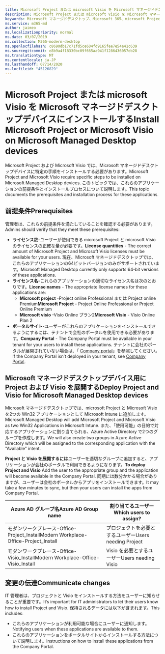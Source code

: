 ```yaml
---
title: Microsoft Project または microsoft Visio を Microsoft マネージドデスクトップデバイスにインストールする
description: Microsoft Project または microsoft Visio を Microsoft マネージドデスクトップデバイスにインストールするための情報
keywords: Microsoft マネージドデスクトップ、Microsoft 365、microsoft Project、Microsoft Visio
ms.service: m365-md
author: jaimeo
ms.localizationpriority: normal
ms.date: 03/07/2019
ms.collection: M365-modern-desktop
ms.openlocfilehash: c8690db17c71fd5ce604fd9165fee7e54a41c639
ms.sourcegitcommit: e8b9a4f18330bc09f665aa941f1286436057eb28
ms.translationtype: MT
ms.contentlocale: ja-JP
ms.lasthandoff: 07/14/2020
ms.locfileid: "45126829"
---
```

# <a name="install-microsoft-project-or-microsoft-visio-on-microsoft-managed-desktop-devices"></a><span data-ttu-id="cad94-104">Microsoft Project または microsoft Visio を Microsoft マネージドデスクトップデバイスにインストールする</span><span class="sxs-lookup"><span data-stu-id="cad94-104">Install Microsoft Project or Microsoft Visio on Microsoft Managed Desktop devices</span></span>

<span data-ttu-id="cad94-105">Microsoft Project および Microsoft Visio では、Microsoft マネージドデスクトップデバイスに特定の手順をインストールする必要があります。</span><span class="sxs-lookup"><span data-stu-id="cad94-105">Microsoft Project and Microsoft Visio require specific steps to be installed on Microsoft Managed Desktop devices.</span></span> <span data-ttu-id="cad94-106">このトピックでは、これらのアプリケーションの前提条件とインストールプロセスについて説明します。</span><span class="sxs-lookup"><span data-stu-id="cad94-106">This topic documents the prerequisites and installation process for these applications.</span></span>

## <a name="prerequisites"></a><span data-ttu-id="cad94-107">前提条件</span><span class="sxs-lookup"><span data-stu-id="cad94-107">Prerequisites</span></span>

<span data-ttu-id="cad94-108">管理者は、これらの前提条件を満たしていることを確認する必要があります。</span><span class="sxs-lookup"><span data-stu-id="cad94-108">Admins should verify that they meet these prerequisites:</span></span>
- <span data-ttu-id="cad94-109">**ライセンス**数-ユーザーが使用できる microsoft Project と microsoft Visio のライセンスの正確な量が必要です。</span><span class="sxs-lookup"><span data-stu-id="cad94-109">**License quantities** - The correct amount of Microsoft Project and Microsoft Visio licenses must be available for your users.</span></span> <span data-ttu-id="cad94-110">現在、Microsoft マネージドデスクトップでは、これらのアプリケーションの64ビットバージョンのみがサポートされています。</span><span class="sxs-lookup"><span data-stu-id="cad94-110">Microsoft Managed Desktop currently only supports 64-bit versions of these applications.</span></span> 
- <span data-ttu-id="cad94-111">**ライセンス名**-これらのアプリケーションの適切なライセンス名は次のとおりです。</span><span class="sxs-lookup"><span data-stu-id="cad94-111">**License names** - The appropriate license names for these applications are:</span></span>
    - <span data-ttu-id="cad94-112">**Microsoft project** -Project online Professional または Project online Premium</span><span class="sxs-lookup"><span data-stu-id="cad94-112">**Microsoft Project** - Project Online Professional or Project Online Premium</span></span>
    - <span data-ttu-id="cad94-113">**Microsoft visio** -Visio Online プラン2</span><span class="sxs-lookup"><span data-stu-id="cad94-113">**Microsoft Visio** - Visio Online Plan 2</span></span>
- <span data-ttu-id="cad94-114">**ポータルサイト**-ユーザーがこれらのアプリケーションをインストールできるようにするには、テナントで会社のポータルを使用できる必要があります。</span><span class="sxs-lookup"><span data-stu-id="cad94-114">**Company Portal** -  The Company Portal must be available in your tenant for your users to install these applications.</span></span> <span data-ttu-id="cad94-115">テナントに会社のポータルが展開されていない場合は、「 [Company portal](company-portal.md)」を参照してください。</span><span class="sxs-lookup"><span data-stu-id="cad94-115">If the Company Portal isn’t deployed in your tenant, see [Company Portal](company-portal.md).</span></span>

## <a name="deploy-project-and-visio-for-microsoft-managed-desktop-devices"></a><span data-ttu-id="cad94-116">Microsoft マネージドデスクトップデバイス用に Project および Visio を展開する</span><span class="sxs-lookup"><span data-stu-id="cad94-116">Deploy Project and Visio for Microsoft Managed Desktop devices</span></span>
<span data-ttu-id="cad94-117">Microsoft マネージドデスクトップでは、microsoft Project と Microsoft Visio を2つの Win32 アプリケーションとして Microsoft Intune に追加します。</span><span class="sxs-lookup"><span data-stu-id="cad94-117">Microsoft Managed Desktop will add Microsoft Project and Microsoft Visio as two Win32 Applications in Microsoft Intune.</span></span> <span data-ttu-id="cad94-118">また、「使用可能」の目的で対応するアプリケーションに割り当てられる、Azure Active Directory で2つのグループを作成します。</span><span class="sxs-lookup"><span data-stu-id="cad94-118">We will also create two groups in Azure Active Directory which will be assigned to the corresponding application with the "Available" intent.</span></span> 

<span data-ttu-id="cad94-119">**Project と Visio を展開するには**ユーザーを適切なグループに追加すると、アプリケーションが会社のポータルで利用できるようになります。</span><span class="sxs-lookup"><span data-stu-id="cad94-119">**To deploy Project and Visio** Add the user to the appropriate group and the application will become available in the Company Portal.</span></span> <span data-ttu-id="cad94-120">同期には数分かかる場合がありますが、ユーザーは会社のポータルからアプリをインストールできます。</span><span class="sxs-lookup"><span data-stu-id="cad94-120">It may take a few minutes to sync, but then your users can install the apps from Company Portal.</span></span> 

<span data-ttu-id="cad94-121">Azure AD グループ名</span><span class="sxs-lookup"><span data-stu-id="cad94-121">Azure AD Group name</span></span> | <span data-ttu-id="cad94-122">割り当てるユーザー</span><span class="sxs-lookup"><span data-stu-id="cad94-122">Which users to assign?</span></span>   
 --- | ---
<span data-ttu-id="cad94-123">モダンワークプレース-Office-Project_Install</span><span class="sxs-lookup"><span data-stu-id="cad94-123">Modern Workplace-Office-Project_Install</span></span> | <span data-ttu-id="cad94-124">プロジェクトを必要とするユーザー</span><span class="sxs-lookup"><span data-stu-id="cad94-124">Users needing Project</span></span>
<span data-ttu-id="cad94-125">モダンワークプレース-Office-Visio_Install</span><span class="sxs-lookup"><span data-stu-id="cad94-125">Modern Workplace-Office-Visio_Install</span></span> | <span data-ttu-id="cad94-126">Visio を必要とするユーザー</span><span class="sxs-lookup"><span data-stu-id="cad94-126">Users needing Visio</span></span>

## <a name="communicate-changes"></a><span data-ttu-id="cad94-127">変更の伝達</span><span class="sxs-lookup"><span data-stu-id="cad94-127">Communicate changes</span></span>
<span data-ttu-id="cad94-128">IT 管理者は、プロジェクトと Visio をインストールする方法をユーザーに知らせることが重要です。</span><span class="sxs-lookup"><span data-stu-id="cad94-128">It’s important for IT administrators to let their users know how to install Project and Visio.</span></span> <span data-ttu-id="cad94-129">保持されるデータには以下が含まれます。</span><span class="sxs-lookup"><span data-stu-id="cad94-129">This includes:</span></span> 
- <span data-ttu-id="cad94-130">これらのアプリケーションが利用可能な場合にユーザーに通知します。</span><span class="sxs-lookup"><span data-stu-id="cad94-130">Notifying users when these applications are available to them.</span></span> 
- <span data-ttu-id="cad94-131">これらのアプリケーションをポータルサイトからインストールする方法について説明します。</span><span class="sxs-lookup"><span data-stu-id="cad94-131">Instructions on how to install these applications from the Company Portal.</span></span>
